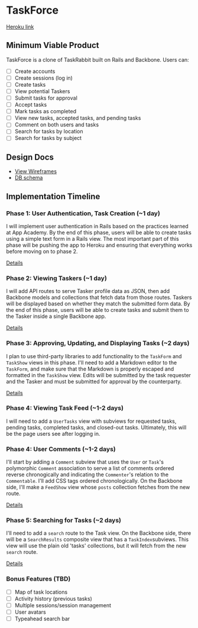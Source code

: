 # TaskForce

[Heroku link][heroku]

[heroku]: http://flux-capacitr.herokuapp.com

## Minimum Viable Product
TaskForce is a clone of TaskRabbit built on Rails and Backbone. Users can:

- [ ] Create accounts
- [ ] Create sessions (log in)
- [ ] Create tasks
- [ ] View potential Taskers
- [ ] Submit tasks for approval
- [ ] Accept tasks
- [ ] Mark tasks as completed
- [ ] View new tasks, accepted tasks, and pending tasks
- [ ] Comment on both users and tasks
- [ ] Search for tasks by location
- [ ] Search for tasks by subject

## Design Docs
* [View Wireframes][views]
* [DB schema][schema]

[views]: ./docs/views.md
[schema]: ./docs/schema.md

## Implementation Timeline

### Phase 1: User Authentication, Task Creation (~1 day)
I will implement user authentication in Rails based on the practices learned at
App Academy. By the end of this phase, users will be able to create tasks using
a simple text form in a Rails view. The most important part of this phase will
be pushing the app to Heroku and ensuring that everything works before moving on
to phase 2.

[Details][phase-one]

### Phase 2: Viewing Taskers (~1 day)
I will add API routes to serve Tasker profile data as JSON, then add Backbone
models and collections that fetch data from those routes. Taskers will be
displayed based on whether they match the submitted form data. By the end of
this phase, users will be able to create tasks and submit them to the Tasker
inside a single Backbone app.

[Details][phase-two]

### Phase 3: Approving, Updating, and Displaying Tasks (~2 days)
I plan to use third-party libraries to add functionality to the `TaskForm` and
`TaskShow` views in this phase. I'll need to add a Markdown editor to the
`TaskForm`, and make sure that the Markdown is properly escaped and formatted in
the `TaskShow` view. Edits will be submitted by the task requester and the
Tasker and must be submitted for approval by the counterparty.

[Details][phase-three]

### Phase 4: Viewing Task Feed (~1-2 days)
I will need to add a `UserTasks` view with subviews for requested tasks,
pending tasks, completed tasks, and closed-out tasks. Ultimately, this will be
the page users see after logging in.


### Phase 4: User Comments (~1-2 days)
I'll start by adding a `Comment` subview that uses the `User` or `Task`'s
polymorphic `Comment` association to serve a list of comments ordered reverse
chronogically and indicating the `Commenter`'s relation to the `Commentable`.
I'll add CSS tags ordered chronologically. On the Backbone side, I'll make a
`FeedShow` view whose `posts` collection fetches from the new route.  

[Details][phase-four]

### Phase 5: Searching for Tasks (~2 days)
I'll need to add a `search` route to the Task view. On the Backbone side, there
will be a `SearchResults` composite view that has a `TaskIndex`subviews. This
view will use the plain old 'tasks' collections, but it will fetch from the
new `search` route.

[Details][phase-five]

### Bonus Features (TBD)
- [ ] Map of task locations
- [ ] Activity history (previous tasks)
- [ ] Multiple sessions/session management
- [ ] User avatars
- [ ] Typeahead search bar

[phase-one]: ./docs/phases/phase1.md
[phase-two]: ./docs/phases/phase2.md
[phase-three]: ./docs/phases/phase3.md
[phase-four]: ./docs/phases/phase4.md
[phase-five]: ./docs/phases/phase5.md
